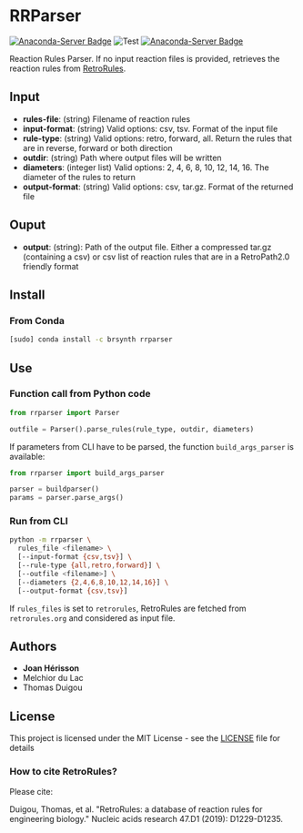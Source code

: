 # RRParser

[![Anaconda-Server Badge](https://anaconda.org/brsynth/rrparser/badges/latest_release_date.svg)](https://anaconda.org/brsynth/rrparser) ![Test](https://github.com/brsynth/RRulesParser/workflows/Test/badge.svg) [![Anaconda-Server Badge](https://anaconda.org/brsynth/rrparser/badges/version.svg)](https://anaconda.org/brsynth/rrparser)

Reaction Rules Parser. If no input reaction files is provided, retrieves the reaction rules from [RetroRules](https://retrorules.org).

## Input

* **rules-file**: (string) Filename of reaction rules
* **input-format**: (string) Valid options: csv, tsv. Format of the input file
* **rule-type**: (string) Valid options: retro, forward, all. Return the rules that are in reverse, forward or both direction
* **outdir**: (string) Path where output files will be written
* **diameters**: (integer list) Valid options: 2, 4, 6, 8, 10, 12, 14, 16. The diameter of the rules to return
* **output-format**: (string) Valid options: csv, tar.gz. Format of the returned file

## Ouput

* **output**: (string): Path of the output file. Either a compressed tar.gz (containing a csv) or csv list of reaction rules that are in a RetroPath2.0 friendly format


## Install
### From Conda
```sh
[sudo] conda install -c brsynth rrparser
```

## Use

### Function call from Python code
```python
from rrparser import Parser

outfile = Parser().parse_rules(rule_type, outdir, diameters)
```

If parameters from CLI have to be parsed, the function `build_args_parser` is available:
```python
from rrparser import build_args_parser

parser = buildparser()
params = parser.parse_args()
```

### Run from CLI
```sh
python -m rrparser \
  rules_file <filename> \
  [--input-format {csv,tsv}] \
  [--rule-type {all,retro,forward}] \
  [--outfile <filename>] \
  [--diameters {2,4,6,8,10,12,14,16}] \
  [--output-format {csv,tsv}]
```
If `rules_files` is set to `retrorules`, RetroRules are fetched from `retrorules.org` and considered as input file.

## Authors

* **Joan Hérisson**
* Melchior du Lac
* Thomas Duigou

## License

This project is licensed under the MIT License - see the [LICENSE](LICENSE) file for details

### How to cite RetroRules?
Please cite:

Duigou, Thomas, et al. "RetroRules: a database of reaction rules for engineering biology." Nucleic acids research 47.D1 (2019): D1229-D1235.
